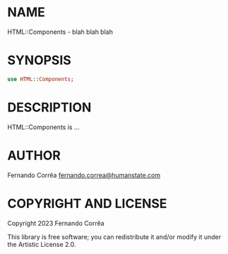 NAME
====

HTML::Components - blah blah blah

SYNOPSIS
========

```raku
use HTML::Components;
```

DESCRIPTION
===========

HTML::Components is ...

AUTHOR
======

Fernando Corrêa <fernando.correa@humanstate.com>

COPYRIGHT AND LICENSE
=====================

Copyright 2023 Fernando Corrêa

This library is free software; you can redistribute it and/or modify it under the Artistic License 2.0.

